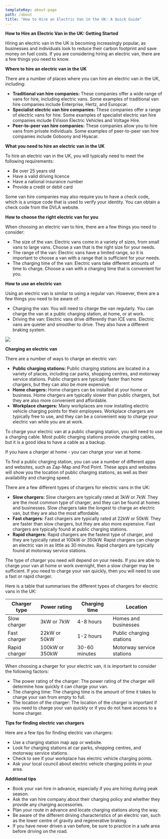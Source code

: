 ```yaml
---
templateKey: about-page
path: /about
title: "How to Hire an Electric Van in the UK: A Quick Guide"
---
```

**How to Hire an Electric Van in the UK: Getting Started**

Hiring an electric van in the UK is becoming increasingly popular, as businesses and individuals look to reduce their carbon footprint and save money on fuel costs. If you are considering hiring an electric van, there are a few things you need to know.

**Where to hire an electric van in the UK**

There are a number of places where you can hire an electric van in the UK, including:

* **Traditional van hire companies:** These companies offer a wide range of vans for hire, including electric vans. Some examples of traditional van hire companies include Enterprise, Hertz, and Europcar.
* **Specialist electric van hire companies:** These companies offer a range of electric vans for hire. Some examples of specialist electric van hire companies include EVision Electric Vehicles and Voltage Hire.
* **Peer-to-peer van hire companies:** These companies allow you to hire vans from private individuals. Some examples of peer-to-peer van hire companies include Goboony and Hiyacar.

**What you need to hire an electric van in the UK**

To hire an electric van in the UK, you will typically need to meet the following requirements:

* Be over 25 years old
* Have a valid driving licence
* Have a national insurance number
* Provide a credit or debit card

Some van hire companies may also require you to have a check code, which is a unique code that is used to verify your identity. You can obtain a check code from the DVLA website.

**How to choose the right electric van for you**

When choosing an electric van to hire, there are a few things you need to consider:

* The size of the van: Electric vans come in a variety of sizes, from small vans to large vans. Choose a van that is the right size for your needs.
* The range of the van: Electric vans have a limited range, so it is important to choose a van with a range that is sufficient for your needs.
* The charging time of the van: Electric vans take different amounts of time to charge. Choose a van with a charging time that is convenient for you.

**How to use an electric van**

Using an electric van is similar to using a regular van. However, there are a few things you need to be aware of:

* Charging the van: You will need to charge the van regularly. You can charge the van at a public charging station, at home, or at work.
* Driving the van: Electric vans drive differently than ICE vans. Electric vans are quieter and smoother to drive. They also have a different braking system.



![](/img/new_charging_points.jpeg)



**Charging an electric van**

There are a number of ways to charge an electric van:

* **Public charging stations:** Public charging stations are located in a variety of places, including car parks, shopping centres, and motorway service stations. Public chargers are typically faster than home chargers, but they can also be more expensive.
* **Home chargers:** Home chargers can be installed at your home or business. Home chargers are typically slower than public chargers, but they are also more convenient and affordable.
* **Workplace chargers:** Many workplaces are now installing electric vehicle charging points for their employees. Workplace chargers are typically free to use, and they can be a convenient way to charge your electric van while you are at work.

To charge your electric van at a public charging station, you will need to use a charging cable. Most public charging stations provide charging cables, but it is a good idea to have a cable as a backup. 

If you have a charger at home - you can charge your van at home.

To find a public charging station, you can use a number of different apps and websites, such as Zap-Map and Pod Point. These apps and websites will show you the location of public charging stations, as well as their availability and charging speed.

There are a few different types of chargers for electric vans in the UK:

* **Slow chargers:** Slow chargers are typically rated at 3kW or 7kW. They are the most common type of charger, and they can be found at homes and businesses. Slow chargers take the longest to charge an electric van, but they are also the most affordable.
* **Fast chargers:** Fast chargers are typically rated at 22kW or 50kW. They are faster than slow chargers, but they are also more expensive. Fast chargers are typically found at public charging stations.
* **Rapid chargers:** Rapid chargers are the fastest type of charger, and they are typically rated at 100kW or 350kW. Rapid chargers can charge an electric van in as little as 30 minutes. Rapid chargers are typically found at motorway service stations.

The type of charger you need will depend on your needs. If you are able to charge your van at home or work overnight, then a slow charger may be sufficient. If you need to charge your van quickly, then you will need to use a fast or rapid charger.

Here is a table that summarises the different types of chargers for electric vans in the UK:

| Charger type  | Power rating   | Charging time | Location                  |
| ------------- | -------------- | ------------- | ------------------------- |
| Slow charger  | 3kW or 7kW     | 4-8 hours     | Homes and businesses      |
| Fast charger  | 22kW or 50kW   | 1-2 hours     | Public charging stations  |
| Rapid charger | 100kW or 350kW | 30-60 minutes | Motorway service stations |





When choosing a charger for your electric van, it is important to consider the following factors:

* The power rating of the charger: The power rating of the charger will determine how quickly it can charge your van.
* The charging time: The charging time is the amount of time it takes to charge your van from empty to full.
* The location of the charger: The location of the charger is important if you need to charge your van quickly or if you do not have access to a home charger.

**Tips for finding electric van chargers**

Here are a few tips for finding electric van chargers:

* Use a charging station map app or website.
* Look for charging stations at car parks, shopping centres, and motorway service stations.
* Check to see if your workplace has electric vehicle charging points.
* Ask your local council about electric vehicle charging points in your area.



**Additional tips**

* Book your van hire in advance, especially if you are hiring during peak season.
* Ask the van hire company about their charging policy and whether they provide any charging accessories.
* Plan your route in advance and locate charging stations along the way.
* Be aware of the different driving characteristics of an electric van, such as the lower centre of gravity and regenerative braking.
* If you have never driven a van before, be sure to practice in a safe area before driving on the road.